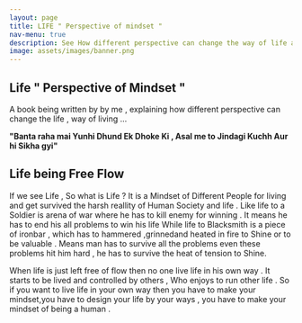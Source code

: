 ```yaml
---
layout: page       
title: LIFE " Perspective of mindset "   
nav-menu: true
description: See How different perspective can change the way of life and living .
image: assets/images/banner.png
---
```

<h2 class="align-center"> Life " Perspective of Mindset " </h2>
<p class="align-left">  A book being written by by me , explaining how different perspective can change the life , way of living ...</p>
<p class="align-center"><strong> "Banta raha mai Yunhi Dhund Ek Dhoke Ki , Asal me to Jindagi Kuchh Aur hi Sikha gyi"</strong></p>



##  Life being Free Flow

  If we see Life , So what is Life ? It is a Mindset of Different People for living and get survived the harsh reallity of Human Society and life . Like life to a Soldier is arena of war where he has to kill enemy for winning . It means he has to end his all problems to win his life While life to Blacksmith is a piece of ironbar , which has to hammered ,grinnedand heated in fire to Shine or to be valuable . Means man has to survive all the problems even these problems hit him hard , he has to survive the heat of tension to Shine.

   When life is just left free of flow then no one live life in his own way . It starts to be lived and controlled by others , Who enjoys to run other life . So if you want to live life in your own way then you have to make your mindset,you have to design your life by your ways , you have to make your mindset of being a human .
   

   
